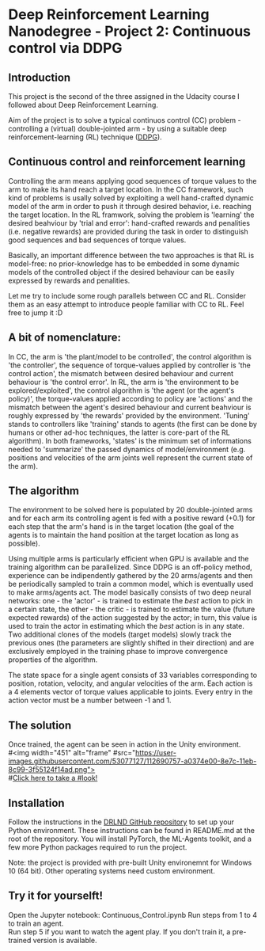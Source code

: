 # Deep Reinforcement Learning Nanodegree - Project 2: Continuous control via DDPG

## Introduction
This project is the second of the three assigned in the Udacity course I followed about Deep Reinforcement Learning.  

Aim of the project is to solve a typical continuos control (CC) problem - controlling a (virtual) double-jointed arm - by using a suitable deep reinforcement-learning (RL) technique ([DDPG](https://arxiv.org/abs/1509.02971)). 

## Continuous control and reinforcement learning
Controlling the arm means applying good sequences of torque values to the arm to make its hand reach a target location.
In the CC framework, such kind of problems is usally solved by exploiting a well hand-crafted dynamic model of the arm in order to push it through desired behavior, i.e. reaching the target location.
In the RL framwork, solving the problem is 'learning' the desired beahviour by 'trial and error': hand-crafted rewards and penalities (i.e. negative rewards) are provided during the task in order to distinguish good sequences and bad sequences of torque values.

Basically, an important difference between the two approaches is that RL is model-free: no prior-knowledge has to be embedded in some dynamic models of the controlled object if the desired behaviour can be easily expressed by rewards and penalities.

Let me try to include some rough parallels between CC and RL. Consider them as an easy attempt to introduce people familiar with CC to RL. Feel free to jump it :D

## A bit of nomenclature: 

In CC, the arm is 'the plant/model to be controlled', the control algorithm is 'the controller', the sequence of torque-values applied by controller is 'the control action', the mismatch between desired behaviour and current behaviour is 'the control error'.
In RL, the arm is 'the environment to be explored/exploited', the control algorithm is 'the agent (or the agent's policy)', the torque-values applied according to policy are 'actions' and the mismatch between the agent's desired behaviour and current beahviour is roughly expressed by 'the rewards' provided by the environment.
'Tuning' stands to controllers like 'training' stands to agents (the first can be done by humans or other ad-hoc techniques, the latter is core-part of the RL algorithm).
In both frameworks, 'states' is the minimum set of informations needed to 'summarize' the passed dynamics of model/environment (e.g. positions and velocities of the arm joints well represent the current state of the arm).
 
## The algorithm

The environment to be solved here is populated by 20 double-jointed arms and for each arm its controlling agent is fed with a positive reward (+0.1) for each step that the arm's  hand is in the target location (the goal of the agents is to maintain the hand position at the target location as long as possible).

Using multiple arms is particularly efficient when GPU is available and the training algorithm can be parallelized. Since DDPG is an off-policy method, experience can be indipendently gathered by the 20 arms/agents and then be periodically sampled to train a common model, which is eventually used to make arms/agents act. The model basically consists of two deep neural networks: one - the 'actor' - is trained to estimate the *best* action to pick in a certain state, the other - the critic - is trained to estimate the value (future expected rewards) of the action suggested by the actor; in turn, this value is used to train the actor in estimating which the *best* action is in any state. Two additional clones of the models (target models) slowly track the previous ones (the parameters are slightly shifted in their direction) and are exclusively employed in the training phase to improve convergence properties of the algorithm.

The state space for a single agent consists of 33 variables corresponding to position, rotation, velocity, and angular velocities of the arm. Each action is a 4 elements vector of torque values applicable to joints. Every entry in the action vector must be a number between -1 and 1.

## The solution
Once trained, the agent can be seen in action in the Unity environment.  
#<img width="451" alt="frame" #src="https://user-images.githubusercontent.com/53077127/112690757-a0374e00-8e7c-11eb-8c99-3f55124f14ad.png">  
#[Click here to take a #look!](https://user-images.githubusercontent.com/53077127/112689969-4d10cb80-8e7b-11eb-82ce-e0cc986b2736.mp4)

## Installation
Follow the instructions in the [DRLND GitHub repository](https://github.com/udacity/deep-reinforcement-learning#dependencies) to set up your Python environment. These instructions can be found in README.md at the root of the repository. You will install PyTorch, the ML-Agents toolkit, and a few more Python packages required to run the project.

Note: the project is provided with pre-built Unity environemnt for Windows 10 (64 bit). Other operating systems need custom environment.

## Try it for yourselft!
Open the Jupyter notebook: Continuous_Control.ipynb 
Run steps from 1 to 4 to train an agent.  
Run step 5 if you want to watch the agent play. If you don't train it, a pre-trained version is available.    
